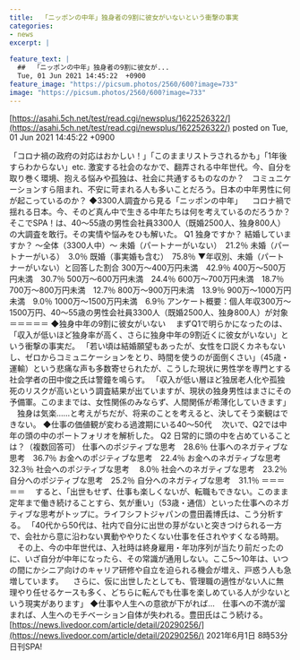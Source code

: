 ```yaml
---
title:  「ニッポンの中年」独身者の9割に彼女がいないという衝撃の事実  
categories:
- news
excerpt: |
  
feature_text: |
  ##  「ニッポンの中年」独身者の9割に彼女が...
  Tue, 01 Jun 2021 14:45:22  +0900
feature_image: "https://picsum.photos/2560/600?image=733"
image: "https://picsum.photos/2560/600?image=733"
---
```


[https://asahi.5ch.net/test/read.cgi/newsplus/1622526322/](https://asahi.5ch.net/test/read.cgi/newsplus/1622526322/)
posted on Tue, 01 Jun 2021 14:45:22  +0900

<!--more-->

「コロナ禍の政府の対応はおかしい！」「このままリストラされるかも」「1年後すらわからない」etc. 激変する社会のなかで、翻弄される中年世代。今、自分を取り巻く環境、抱える悩みや孤独は、社会に共通するものなのか？　コミュニケーションすら阻まれ、不安に苛まれる人も多いことだろう。日本の中年男性に何が起こっているのか？ ◆3300人調査から見る「ニッポンの中年」 　コロナ禍で揺れる日本。今、そのど真ん中で生きる中年たちは何を考えているのだろうか？　そこでSPA！は、40〜55歳の男性会社員3300人（既婚2500人、独身800人）の大調査を敢行。その実情や悩みをひも解いた。 Q1 独身ですか？ 結婚していますか？ 〜全体（3300人中）〜 未婚（パートナーがいない）　21.2％ 未婚（パートナーがいる）　3.0％ 既婚（事実婚も含む）　75.8％ ▼年収別、未婚（パートナーがいない）と回答した割合 300万〜400万円未満　42.9％ 400万〜500万円未満　30.7％ 500万〜600万円未満　24.4％ 600万〜700万円未満　18.7％ 700万〜800万円未満　12.7％ 800万〜900万円未満　13.9％ 900万〜1000万円未満　9.0％ 1000万〜1500万円未満　6.9％ アンケート概要：個人年収300万〜1500万円、40〜55歳の男性会社員3300人（既婚2500人、独身800人）が対象 ＝＝＝＝＝ ◆独身中年の9割に彼女がいない 　まずQ1で明らかになったのは、「収入が低いほど独身率が高く、さらに独身中年の9割近くに彼女がいない」という衝撃の事実だ。 「若い頃は結婚願望もあったが、女性を口説くカネもないし、ゼロからコミュニケーションをとり、時間を使うのが面倒くさい」（45歳・運輸）という悲痛な声も多数寄せられたが、こうした現状に男性学を専門とする社会学者の田中俊之氏は警鐘を鳴らす。 「収入が低い層ほど独居老人化や孤独死のリスクが高いという調査結果が出ていますが、現状の独身男性はまさにその予備軍。このままでは、女性関係のみならず、人間関係が希薄化していきます」 　独身は気楽……と考えがちだが、将来のことを考えると、決してそう楽観はできない。 ◆仕事の価値観が変わる過渡期にいる40〜50代 　次いで、Q2では中年の頭の中のポートフォリオを解析した。 Q2 日常的に頭の中を占めていることは？（複数回答可） 仕事へのポジティブな思考　28.6％ 仕事へのネガティブな思考　36.7％ お金へのポジティブな思考　22.4％ お金へのネガティブな思考　32.3％ 社会へのポジティブな思考　 8.0％ 社会へのネガティブな思考　23.2％ 自分へのポジティブな思考　25.2％ 自分へのネガティブな思考　31.1％ ＝＝＝＝＝ 　すると、「出世もせず、仕事も楽しくないが、転職もできない。このまま定年まで働き続けることすら、気が重い」（53歳・通信）といった仕事へのネガティブな思考がトップに。ライフシフトジャパンの豊田義博氏は、こう分析する。 「40代から50代は、社内で自分に出世の芽がないと突きつけられる一方で、会社から意に沿わない異動ややりたくない仕事を任されやすくなる時期。 　その上、今の中年世代は、入社時は終身雇用・年功序列が当たり前だったのに、いざ自分が中年になったら、その常識が通用しない。ここ5〜10年は、いつの間にかシニア向けのキャリア研修や自立を迫られる機会が増え、戸惑う人も急増しています。 　さらに、仮に出世したとしても、管理職の適性がない人に無理やり任せるケースも多く、どちらに転んでも仕事を楽しめている人が少ないという現実があります」 ◆仕事や人生への意欲が下がれば…　仕事への不満が溜まれば、人生へのモチベーション自体が失われる。豊田氏はこう続ける。 [https://news.livedoor.com/article/detail/20290256/](https://news.livedoor.com/article/detail/20290256/) 2021年6月1日 8時53分 日刊SPA!
